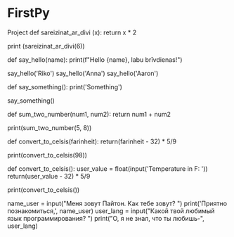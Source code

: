 # FirstPy
Project 
def sareizinat_ar_divi (x):
    return x * 2

print (sareizinat_ar_divi(6))


def say_hello(name):
    print(f"Hello {name}, labu brīvdienas!")

say_hello('Riko')
say_hello('Anna')
say_hello('Aaron')

def say_something():
    print('Something')

say_something()

def sum_two_number(num1, num2):
    return num1 + num2

print(sum_two_number(5, 8))


def convert_to_celsis(farinheit):
    return(farinheit - 32) * 5/9

print(convert_to_celsis(98))

def convert_to_celsis():
    user_value = float(input('Temperature in F: '))
    return(user_value - 32) * 5/9

print(convert_to_celsis())


name_user = input("Меня зовут Пайтон. Как тебе зовут? ")
print('Приятно познакомиться,', name_user)
user_lang = input("Какой твой любимый язык программирования? ")
print("О, я не знал, что ты любишь-", user_lang)
